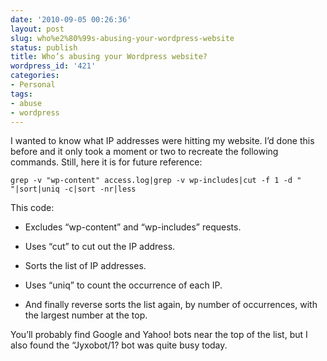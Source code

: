 ```yaml
---
date: '2010-09-05 00:26:36'
layout: post
slug: who%e2%80%99s-abusing-your-wordpress-website
status: publish
title: Who’s abusing your Wordpress website?
wordpress_id: '421'
categories:
- Personal
tags:
- abuse
- wordpress
---
```


I wanted to know what IP addresses were hitting my website. I’d done this before and it only took a moment or two to recreate the following commands. Still, here it is for future reference:

`grep -v "wp-content" access.log|grep -v wp-includes|cut -f 1 -d " "|sort|uniq -c|sort -nr|less`



This code:






  * Excludes “wp-content” and “wp-includes” requests.


  * Uses “cut” to cut out the IP address.


  * Sorts the list of IP addresses.



  * Uses “uniq” to count the occurrence of each IP.


  * And finally reverse sorts the list again, by number of occurrences, with the largest number at the top.




You’ll probably find Google and Yahoo! bots near the top of the list, but I also found the “Jyxobot/1? bot was quite busy today.
